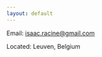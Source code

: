 ```yaml
---
layout: default
---
```




Email: [isaac.racine@gmail.com](mailto:isaac.racine@gmail.com)



Located: Leuven, Belgium

